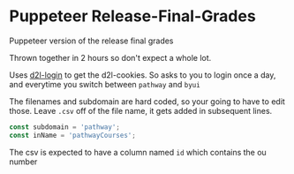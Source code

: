 # Puppeteer Release-Final-Grades

Puppeteer version of the release final grades

Thrown together in 2 hours so don't expect a whole lot.

Uses [d2l-login](https://github.com/benjameep/d2l-login) to get the d2l-cookies. So asks to you to login once a day, and everytime you switch between `pathway` and `byui`

The filenames and subdomain are hard coded, so your going to have to edit those.
Leave `.csv` off of the file name, it gets added in subsequent lines.

``` js
const subdomain = 'pathway';
const inName = 'pathwayCourses';
```

The csv is expected to have a column named `id` which contains the ou number